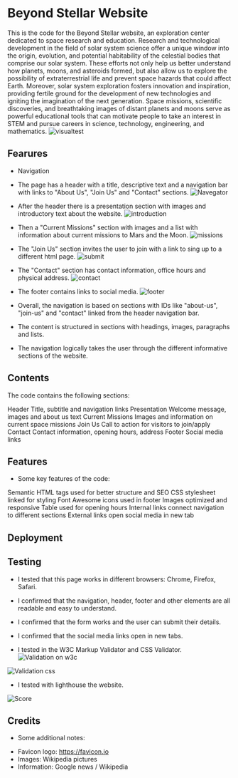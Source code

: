 # Beyond Stellar Website

This is the code for the Beyond Stellar website, an exploration center dedicated to space research and education.
Research and technological development in the field of solar system science offer a unique window into the origin, evolution, and potential habitability of the celestial bodies that comprise our solar system. These efforts not only help us better understand how planets, moons, and asteroids formed, but also allow us to explore the possibility of extraterrestrial life and prevent space hazards that could affect Earth.
Moreover, solar system exploration fosters innovation and inspiration, providing fertile ground for the development of new technologies and igniting the imagination of the next generation. Space missions, scientific discoveries, and breathtaking images of distant planets and moons serve as powerful educational tools that can motivate people to take an interest in STEM and pursue careers in science, technology, engineering, and mathematics.
![visualtest](https://github.com/Javi333afg/Beyond-Stellar/assets/159150793/9fbcc835-ad0b-4100-a287-f2cf597f5989)

## Fearures

+ Navigation

* The page has a header with a title, descriptive text and a navigation bar with links to "About Us", "Join Us" and "Contact" sections.
![Navegator](https://github.com/Javi333afg/Beyond-Stellar/assets/159150793/2fb6eed0-c3f2-4668-b095-3520c123d886)


* After the header there is a presentation section with images and introductory text about the website.
![introduction](https://github.com/Javi333afg/Beyond-Stellar/assets/159150793/aa274f90-dfdb-4430-8104-66713dbf1108)


* Then a "Current Missions" section with images and a list with information about current missions to Mars and the Moon.
  ![missions](https://github.com/Javi333afg/Beyond-Stellar/assets/159150793/639c3e36-84eb-435b-8ae4-a25437c980df)


* The "Join Us" section invites the user to join with a link to sing up to a different html page.
![submit](https://github.com/Javi333afg/Beyond-Stellar/assets/159150793/79a48a83-d6da-4fea-ab80-70a8c0e66b9e)


* The "Contact" section has contact information, office hours and physical address.
![contact](https://github.com/Javi333afg/Beyond-Stellar/assets/159150793/7cefcf49-f998-4921-b7b0-12ead784c622)


* The footer contains links to social media.
  ![footer](https://github.com/Javi333afg/Beyond-Stellar/assets/159150793/43bb4d3f-d329-41bf-b497-6e1dc0829538)


* Overall, the navigation is based on sections with IDs like "about-us", "join-us" and "contact" linked from the header navigation bar.

* The content is structured in sections with headings, images, paragraphs and lists.

* The navigation logically takes the user through the different informative sections of the website.



## Contents
The code contains the following sections:

Header
Title, subtitle and navigation links
Presentation
Welcome message, images and about us text
Current Missions
Images and information on current space missions
Join Us
Call to action for visitors to join/apply
Contact
Contact information, opening hours, address
Footer
Social media links

## Features

* Some key features of the code:

Semantic HTML tags used for better structure and SEO
CSS stylesheet linked for styling
Font Awesome icons used in footer
Images optimized and responsive
Table used for opening hours
Internal links connect navigation to different sections
External links open social media in new tab

## Deployment

## Testing

* I tested that this page works in different browsers: Chrome, Firefox, Safari.

* I confirmed that the navigation, header, footer and other elements are all readable and easy to understand.

* I confirmed that the form works and the user can submit their details.

* I confirmed that the social media links open in new tabs.

* I tested in the W3C Markup Validator and CSS Validator.
![Validation on w3c](https://github.com/Javi333afg/Beyond-Stellar/assets/159150793/1aaab4b8-03ba-4d06-affe-36ebe476244e)

![Validation css](https://github.com/Javi333afg/Beyond-Stellar/assets/159150793/4e02062f-0487-41f4-aaf3-b734070633d8)

* I tested with lighthouse the website.
  
![Score](https://github.com/Javi333afg/Beyond-Stellar/assets/159150793/0483ac05-9424-4a2b-865a-7c057e07ab96)


## Credits
- Some additional notes:

* Favicon logo: https://favicon.io
* Images: Wikipedia pictures
* Information: Google news / Wikipedia
